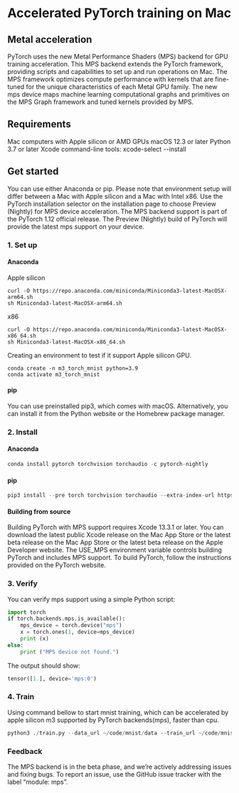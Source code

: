 # Accelerated PyTorch training on Mac
## Metal acceleration
PyTorch uses the new Metal Performance Shaders (MPS) backend for GPU training acceleration. This MPS backend extends the PyTorch framework, providing scripts and capabilities to set up and run operations on Mac. The MPS framework optimizes compute performance with kernels that are fine-tuned for the unique characteristics of each Metal GPU family. The new mps device maps machine learning computational graphs and primitives on the MPS Graph framework and tuned kernels provided by MPS.
## Requirements
Mac computers with Apple silicon or AMD GPUs
macOS 12.3 or later
Python 3.7 or later
Xcode command-line tools: xcode-select --install
## Get started
You can use either Anaconda or pip. Please note that environment setup will differ between a Mac with Apple silicon and a Mac with Intel x86.
Use the PyTorch installation selector on the installation page to choose Preview (Nightly) for MPS device acceleration. The MPS backend support is part of the PyTorch 1.12 official release. The Preview (Nightly) build of PyTorch will provide the latest mps support on your device.
### 1. Set up
#### Anaconda
Apple silicon
```shell
curl -O https://repo.anaconda.com/miniconda/Miniconda3-latest-MacOSX-arm64.sh
sh Miniconda3-latest-MacOSX-arm64.sh
```
x86
```shell
curl -O https://repo.anaconda.com/miniconda/Miniconda3-latest-MacOSX-x86_64.sh
sh Miniconda3-latest-MacOSX-x86_64.sh
```
Creating an environment to test if it support Apple silicon GPU.
```shell
conda create -n m3_torch_mnist python=3.9
conda activate m3_torch_mnist
```
#### pip
You can use preinstalled pip3, which comes with macOS. Alternatively, you can install it from the Python website or the Homebrew package manager.
### 2. Install
#### Anaconda
```Python
conda install pytorch torchvision torchaudio -c pytorch-nightly
```
#### pip
```Python
pip3 install --pre torch torchvision torchaudio --extra-index-url https://download.pytorch.org/whl/nightly/cpu
```
#### Building from source
Building PyTorch with MPS support requires Xcode 13.3.1 or later. You can download the latest public Xcode release on the Mac App Store or the latest beta release on the Mac App Store or the latest beta release on the Apple Developer website. The USE_MPS environment variable controls building PyTorch and includes MPS support.
To build PyTorch, follow the instructions provided on the PyTorch website.
### 3. Verify
You can verify mps support using a simple Python script:
```Python
import torch
if torch.backends.mps.is_available():
    mps_device = torch.device("mps")
    x = torch.ones(1, device=mps_device)
    print (x)
else:
    print ("MPS device not found.")
```
The output should show:
```Python
tensor([1.], device='mps:0')
```
### 4. Train
Using command bellow to start mnist training, which can be accelerated by apple silicon m3 supported by PyTorch backends(mps), faster than cpu.
```python
python3 ./train.py --data_url ~/code/mnist/data --train_url ~/code/mnist/out --batch-size 64 --epochs 15
```
### Feedback
The MPS backend is in the beta phase, and we’re actively addressing issues and fixing bugs. To report an issue, use the GitHub issue tracker with the label “module: mps”.
